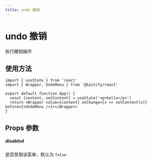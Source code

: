 ```yaml
---
title: undo 撤销
---
```


# undo 撤销

执行撤销操作

## 使用方法

```tsx
import { useState } from 'react'
import { Wrapper, UndoMenu } from '@kaitify/react'

export default function App() {
  const [content, setContent] = useState('<p>hello</p>')
  return <Wrapper value={content} onChange={v => setContent(v)} before={<UndoMenu />}></Wrapper>
}
```

## Props 参数

##### disabled <Badge type="danger" text="boolean" />

是否禁用该菜单，默认为 `false`
